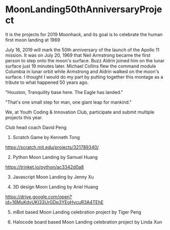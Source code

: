 # MoonLanding50thAnniversaryProject
It is the projects for 2019 Moonhack, and its goal is to celebrate the human first moon landing at 1969

July 16, 2019 will mark the 50th anniversary of the launch of the Apollo 11 mission. It was on July 20, 1969 that Neil Armstrong became the first person to step onto the moon's surface. Buzz Aldrin joined him on the lunar surface just 19 minutes later. Michael Collins flew the command module Columbia in lunar orbit while Armstrong and Aldrin walked on the moon's surface. I thought I would do my part by putting together this montage as a tribute to what happened 50 years ago.

"Houston, Tranquility base here. The Eagle has landed."

"That's one small step for man, one giant leap for mankind."

We, at Youth Coding & Innovation Club, participate and submit multiple projects this year.

Club head coach   David Peng

1. Scratch Game              by   Kenneth Tong

https://scratch.mit.edu/projects/321789340/

2. Python Moon Landing       by   Samuel Huang

https://trinket.io/python/ac3342d0a8

3. Javascript Moon Landing   by   Jenny Xu

4. 3D design Moon Landing    by Ariel Huang 

https://drive.google.com/open?id=16MuKdvUKI33UrGDp3YEoHvcuR3A4TEhE

5. mBot based Moon Landing celebration project   by Tiger Peng

6. Halocode board based Moon Landing celebration project by Linda Xun

